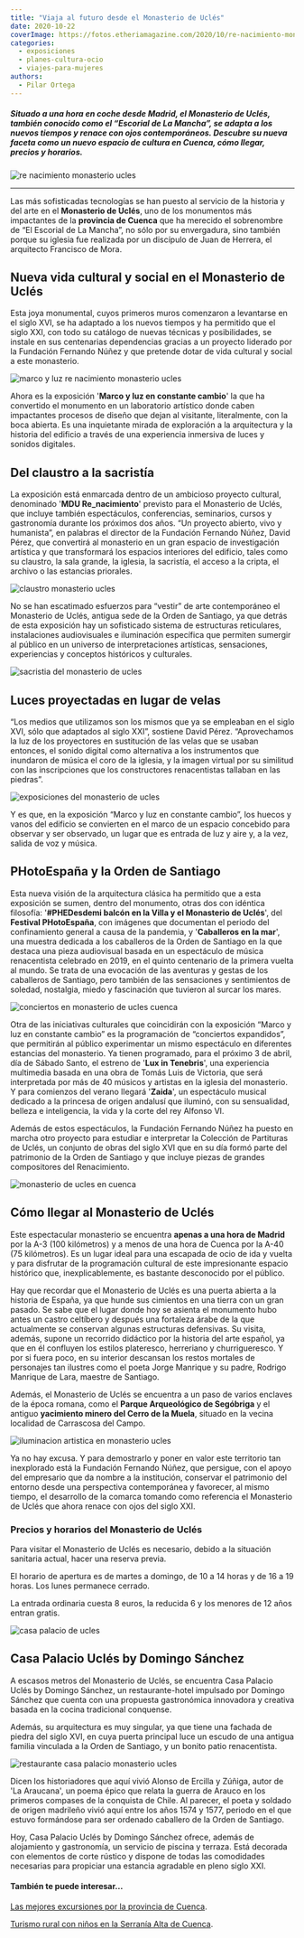 ```yaml
---
title: "Viaja al futuro desde el Monasterio de Uclés"
date: 2020-10-22
coverImage: https://fotos.etheriamagazine.com/2020/10/re-nacimiento-monasterio-ucles.jpg
categories: 
  - exposiciones
  - planes-cultura-ocio
  - viajes-para-mujeres
authors: 
  - Pilar Ortega
---
```


##### Situado a una hora en coche desde Madrid, el Monasterio de Uclés, también conocido como el “Escorial de La Mancha”, se adapta a los nuevos tiempos y renace con ojos contemporáneos. Descubre su nueva faceta como un nuevo espacio de cultura en Cuenca, cómo llegar, precios y horarios.

![re nacimiento monasterio ucles](https://fotos.etheriamagazine.com/2020/10/renacimiento-monasterio-ucles.jpg "Montaje audiovisual de MDU Re-Nacimiento. © Jesús Varillas/ FFN")

* * *

Las más sofisticadas tecnologías se han puesto al servicio de la historia y del arte en 
el **Monasterio de Uclés**, uno de los monumentos más impactantes de la **provincia de 
Cuenca** que ha merecido el sobrenombre de “El Escorial de La Mancha”, no sólo por su 
envergadura, sino también porque su iglesia fue realizada por un discípulo de Juan de 
Herrera, el arquitecto Francisco de Mora. 

## Nueva vida cultural y social en el Monasterio de Uclés

Esta joya monumental, cuyos primeros muros comenzaron a levantarse en el siglo XVI, se 
ha adaptado a los nuevos tiempos y ha permitido que el siglo XXI, con todo su catálogo 
de nuevas técnicas y posibilidades, se instale en sus centenarias dependencias gracias a 
un proyecto liderado por la Fundación Fernando Núñez y que pretende dotar de vida 
cultural y social a este monasterio. 

![marco y luz re nacimiento monasterio ucles](https://fotos.etheriamagazine.com/2020/10/re-nacimiento-monasterio-ucles.jpg "MDU Re-Nacimiento. © Jesús Varillas/ FFN")

Ahora es la exposición '**Marco y luz en constante cambio**' la que ha convertido el 
monumento en un laboratorio artístico donde caben impactantes procesos de diseño que 
dejan al visitante, literalmente, con la boca abierta. Es una inquietante mirada de 
exploración a la arquitectura y la historia del edificio a través de una experiencia 
inmersiva de luces y sonidos digitales. 

## Del claustro a la sacristía

La exposición está enmarcada dentro de un ambicioso proyecto cultural, denominado '**MDU 
Re\_nacimiento**' previsto para el Monasterio de Uclés, que incluye también 
espectáculos, conferencias, seminarios, cursos y gastronomía durante los próximos dos 
años. “Un proyecto abierto, vivo y humanista”, en palabras el director de la Fundación 
Fernando Núñez, David Pérez, que convertirá al monasterio en un gran espacio de 
investigación artística y que transformará los espacios interiores del edificio, tales 
como su claustro, la sala grande, la iglesia, la sacristía, el acceso a la cripta, el 
archivo o las estancias priorales. 

![claustro monasterio ucles](https://fotos.etheriamagazine.com/2020/10/claustro-monasterio-ucles.jpg "Claustro del Monasterio de Uclés. © David Pérez/ FFN")

No se han escatimado esfuerzos para “vestir” de arte contemporáneo el Monasterio de 
Uclés, antigua sede de la Orden de Santiago, ya que detrás de esta exposición hay un 
sofisticado sistema de estructuras reticulares, instalaciones audiovisuales e 
iluminación específica que permiten sumergir al público en un universo de 
interpretaciones artísticas, sensaciones, experiencias y conceptos históricos y 
culturales. 

![sacristia del monasterio de ucles](https://fotos.etheriamagazine.com/2020/10/sacristia-monasterio-ucles.jpg "Sacristía del Monasterio de Uclés. © David Pérez")

## Luces proyectadas en lugar de velas

“Los medios que utilizamos son los mismos que ya se empleaban en el siglo XVI, sólo que 
adaptados al siglo XXI”, sostiene David Pérez. “Aprovechamos la luz de los proyectores 
en sustitución de las velas que se usaban entonces, el sonido digital como alternativa a 
los instrumentos que inundaron de música el coro de la iglesia, y la imagen virtual por 
su similitud con las inscripciones que los constructores renacentistas tallaban en las 
piedras”. 

![exposiciones del monasterio de ucles](https://fotos.etheriamagazine.com/2020/10/espectaculo-re-nacimiento-ucles.jpg "Te sorprenderán los modernos sistemas de iluminación. © Jesús Varillas/ FFN")

Y es que, en la exposición “Marco y luz en constante cambio”, los huecos y vanos del 
edificio se convierten en el marco de un espacio concebido para observar y ser 
observado, un lugar que es entrada de luz y aire y, a la vez, salida de voz y música. 

## PHotoEspaña y la Orden de Santiago

Esta nueva visión de la arquitectura clásica ha permitido que a esta exposición se 
sumen, dentro del monumento, otras dos con idéntica filosofía: '**#PHEDesdemi balcón en 
la Villa y el Monasterio de Uclés**', del **Festival PHotoEspaña**, con imágenes que 
documentan el periodo del confinamiento general a causa de la pandemia, y '**Caballeros 
en la mar**', una muestra dedicada a los caballeros de la Orden de Santiago en la que 
destaca una pieza audiovisual basada en un espectáculo de música renacentista celebrado 
en 2019, en el quinto centenario de la primera vuelta al mundo. Se trata de una 
evocación de las aventuras y gestas de los caballeros de Santiago, pero también de las 
sensaciones y sentimientos de soledad, nostalgia, miedo y fascinación que tuvieron al 
surcar los mares. 

![conciertos en monasterio de ucles cuenca](https://fotos.etheriamagazine.com/2020/10/musica-re-nacimiento-ucles-683x1024.jpg "Concierto de música clásica en el monasterio de Uclés. © Jesús Varillas/ FFN")

Otra de las iniciativas culturales que coincidirán con la exposición “Marco y luz en 
constante cambio” es la programación de “conciertos expandidos”, que permitirán al 
público experimentar un mismo espectáculo en diferentes estancias del monasterio. Ya 
tienen programado, para el próximo 3 de abril, día de Sábado Santo, el estreno de '**Lux 
in Tenebris**', una experiencia multimedia basada en una obra de Tomás Luis de Victoria, 
que será interpretada por más de 40 músicos y artistas en la iglesia del monasterio. Y 
para comienzos del verano llegará '**Zaida**', un espectáculo musical dedicado a la 
princesa de origen andalusí que iluminó, con su sensualidad, belleza e inteligencia, la 
vida y la corte del rey Alfonso VI. 

Además de estos espectáculos, la Fundación Fernando Núñez ha puesto en marcha otro 
proyecto para estudiar e interpretar la Colección de Partituras de Uclés, un conjunto de 
obras del siglo XVI que en su día formó parte del patrimonio de la Orden de Santiago y 
que incluye piezas de grandes compositores del Renacimiento. 

![monasterio de ucles en cuenca](https://fotos.etheriamagazine.com/2020/10/monasterio-ucles-expo-renacimiento.jpg "La iluminación transforma los espacios en el Monasterio de Uclés. © Jesús Varillas/ FFN")

## Cómo llegar al Monasterio de Uclés

Este espectacular monasterio se encuentra **apenas a una hora de Madrid** por la A-3 
(100 kilómetros) y a menos de una hora de Cuenca por la A-40 (75 kilómetros). Es un 
lugar ideal para una escapada de ocio de ida y vuelta y para disfrutar de la 
programación cultural de este impresionante espacio histórico que, inexplicablemente, es 
bastante desconocido por el público. 

Hay que recordar que el Monasterio de Uclés es una puerta abierta a la historia de 
España, ya que hunde sus cimientos en una tierra con un gran pasado. Se sabe que el 
lugar donde hoy se asienta el monumento hubo antes un castro celtíbero y después una 
fortaleza árabe de la que actualmente se conservan algunas estructuras defensivas. Su 
visita, además, supone un recorrido didáctico por la historia del arte español, ya que 
en él confluyen los estilos plateresco, herreriano y churrigueresco. Y por si fuera 
poco, en su interior descansan los restos mortales de personajes tan ilustres como el 
poeta Jorge Manrique y su padre, Rodrigo Manrique de Lara, maestre de Santiago. 

Además, el Monasterio de Uclés se encuentra a un paso de varios enclaves de la época 
romana, como el **Parque Arqueológico de Segóbriga** y el antiguo **yacimiento minero 
del Cerro de la Muela**, situado en la vecina localidad de Carrascosa del Campo. 

![iluminacion artistica en monasterio ucles](https://fotos.etheriamagazine.com/2020/10/monasterio-ucles-arte-renacimiento.jpg "El monasterio se ha convertido en auténtico laboratorio artístico.")

Ya no hay excusa. Y para demostrarlo y poner en valor este territorio tan inexplorado 
está la Fundación Fernando Núñez, que persigue, con el apoyo del empresario que da 
nombre a la institución, conservar el patrimonio del entorno desde una perspectiva 
contemporánea y favorecer, al mismo tiempo, el desarrollo de la comarca tomando como 
referencia el Monasterio de Uclés que ahora renace con ojos del siglo XXI. 

### Precios y horarios del Monasterio de Uclés

Para visitar el Monasterio de Uclés es necesario, debido a la situación sanitaria 
actual, hacer una reserva previa. 

El horario de apertura es de martes a domingo, de 10 a 14 horas y de 16 a 19 horas. Los 
lunes permanece cerrado. 

La entrada ordinaria cuesta 8 euros, la reducida 6 y los menores de 12 años entran 
gratis. 

![casa palacio de ucles](https://fotos.etheriamagazine.com/2020/10/casa-palacio-ucles.jpg "Casa Palacio Uclés by Domingo Sánchez.")

## Casa Palacio Uclés by Domingo Sánchez

A escasos metros del Monasterio de Uclés, se encuentra Casa Palacio Uclés by Domingo 
Sánchez, un restaurante-hotel impulsado por Domingo Sánchez que cuenta con una propuesta 
gastronómica innovadora y creativa basada en la cocina tradicional conquense. 

Además, su arquitectura es muy singular, ya que tiene una fachada de piedra del siglo 
XVI, en cuya puerta principal luce un escudo de una antigua familia vinculada a la Orden 
de Santiago, y un bonito patio renacentista. 

![restaurante casa palacio monasterio ucles](https://fotos.etheriamagazine.com/2020/10/restaurante-casa-palacio-ucles.jpg "Desayuno en Casa Palacio Uclés by Domingo Sánchez.")

Dicen los historiadores que aquí vivió Alonso de Ercilla y Zúñiga, autor de 'La 
Araucana', un poema épico que relata la guerra de Arauco en los primeros compases de la 
conquista de Chile. Al parecer, el poeta y soldado de origen madrileño vivió aquí entre 
los años 1574 y 1577, periodo en el que estuvo formándose para ser ordenado caballero de 
la Orden de Santiago. 

Hoy, Casa Palacio Uclés by Domingo Sánchez ofrece, además de alojamiento y gastronomía, 
un servicio de piscina y terraza. Está decorada con elementos de corte rústico y dispone 
de todas las comodidades necesarias para propiciar una estancia agradable en pleno siglo 
XXI. 

#### También te puede interesar...

[Las mejores excursiones por la provincia de 
Cuenca](https://etheriamagazine.com/2020/06/04/viajes-por-espana-descubre-las-mejores-excursiones-en-la-provincia-de-cuenca/). 

[Turismo rural con niños en la Serranía Alta de 
Cuenca](https://etheriamagazine.com/2019/11/29/turismo-rural-familiar-con-ninos-en-serrania-cuenca/).

